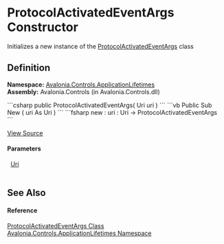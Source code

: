 # ProtocolActivatedEventArgs Constructor


Initializes a new instance of the <a href="T_Avalonia_Controls_ApplicationLifetimes_ProtocolActivatedEventArgs">ProtocolActivatedEventArgs</a> class



## Definition
**Namespace:** <a href="N_Avalonia_Controls_ApplicationLifetimes">Avalonia.Controls.ApplicationLifetimes</a>  
**Assembly:** Avalonia.Controls (in Avalonia.Controls.dll)

<Tabs groupId="api-code-preview">
<TabItem value="csharp" label="C#">
```csharp
public ProtocolActivatedEventArgs(
	Uri uri
)
```
</TabItem>
<TabItem value="vb" label="VB">
```vb
Public Sub New ( 
	uri As Uri
)
```
</TabItem>
<TabItem value="fsharp" label="F#">
```fsharp
new : 
        uri : Uri -> ProtocolActivatedEventArgs
```
</TabItem>
</Tabs>



<a href="https://github.com/AvaloniaUI/Avalonia/tree/master/src/Avalonia.Controls/ApplicationLifetimes/ProtocolActivatedEventArgs.cs#L9" title="View the source code">View Source</a>



#### Parameters
<dl><dt>  <a href="https://learn.microsoft.com/dotnet/api/system.uri" target="_blank" rel="noopener noreferrer">Uri</a></dt><dd> </dd></dl>

## See Also


#### Reference
<a href="T_Avalonia_Controls_ApplicationLifetimes_ProtocolActivatedEventArgs">ProtocolActivatedEventArgs Class</a>  
<a href="N_Avalonia_Controls_ApplicationLifetimes">Avalonia.Controls.ApplicationLifetimes Namespace</a>  

